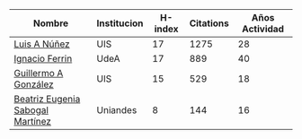 Nombre | Institucion | H-index | Citations | Años Actividad | 
------ | ---------- | -------- | ---------- | ----------|
[Luis A Núñez](https://scholar.google.com/citations?user=2Q5_QxkAAAAJ&hl=en) | UIS | 17 | 1275 | 28 |
[Ignacio Ferrin](https://scholar.google.com/citations?user=bGBCFskAAAAJ&hl=en) | UdeA | 17 | 889 | 40 |
[Guillermo A González](https://scholar.google.com/citations?user=pvM7yGcAAAAJ&hl=en) | UIS | 15 | 529 | 18 | 
[Beatriz Eugenia Sabogal Martínez](https://scholar.google.com/citations?user=T-0RjQYAAAAJ&hl=en) | Uniandes | 8 | 144 | 16 |
